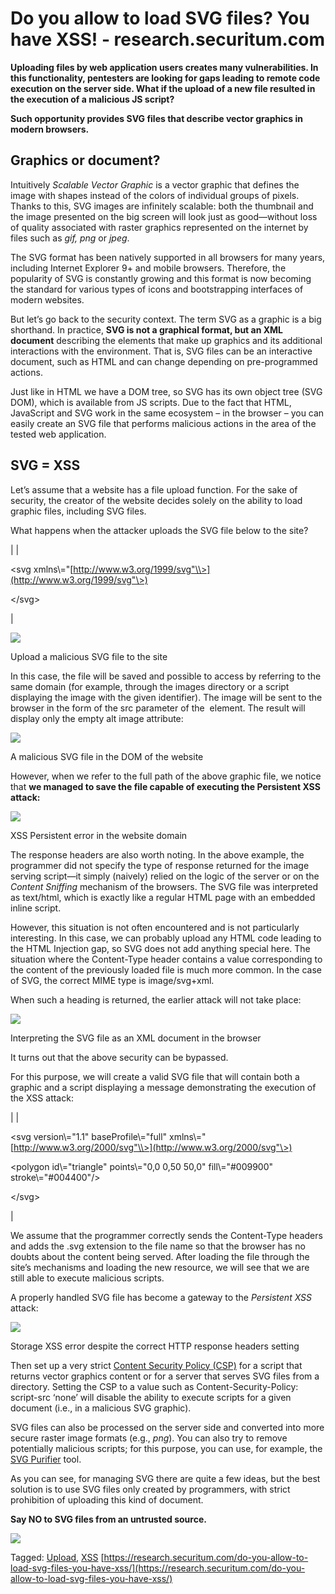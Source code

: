 # Do you allow to load SVG files? You have XSS! - research.securitum.com
**Uploading files by web application users creates many vulnerabilities. In this functionality, pentesters are looking for gaps leading to remote code execution on the server side. What if the upload of a new file resulted in the execution of a malicious JS script?**

**Such opportunity provides SVG files that describe vector graphics in modern browsers.**

## **Graphics or document?**

Intuitively _Scalable Vector Graphic_ is a vector graphic that defines the image with shapes instead of the colors of individual groups of pixels. Thanks to this, SVG images are infinitely scalable: both the thumbnail and the image presented on the big screen will look just as good—without loss of quality associated with raster graphics represented on the internet by files such as _gif, png_ or _jpeg_.

The SVG format has been natively supported in all browsers for many years, including Internet Explorer 9+ and mobile browsers. Therefore, the popularity of SVG is constantly growing and this format is now becoming the standard for various types of icons and bootstrapping interfaces of modern websites.

But let’s go back to the security context. The term SVG as a graphic is a big shorthand. In practice, **SVG is not a graphical format, but an XML document** describing the elements that make up graphics and its additional interactions with the environment. That is, SVG files can be an interactive document, such as HTML and can change depending on pre-programmed actions.

Just like in HTML we have a DOM tree, so SVG has its own object tree (SVG DOM), which is available from JS scripts. Due to the fact that HTML, JavaScript and SVG work in the same ecosystem – in the browser – you can easily create an SVG file that performs malicious actions in the area of the tested web application.

## **SVG = XSS**

Let’s assume that a website has a file upload function. For the sake of security, the creator of the website decides solely on the ability to load graphic files, including SVG files.

What happens when the attacker uploads the SVG file below to the site?

\|  \| 

&lt;svg xmlns\\="[http://www.w3.org/1999/svg"\\>](http://www.w3.org/1999/svg"\>)

<script>

alert(1)

</script>

&lt;/svg>

 \|

![](https://research.securitum.com/wp-content/uploads/sites/2/2019/03/Obrazek-1-6.png)

Upload a malicious SVG file to the site

In this case, the file will be saved and possible to access by referring to the same domain (for example, through the images directory or a script displaying the image with the given identifier). The image will be sent to the browser in the form of the src parameter of the <img> element. The result will display only the empty alt image attribute:

![](https://research.securitum.com/wp-content/uploads/sites/2/2019/03/Obrazek-2-6.png)

A malicious SVG file in the DOM of the website

However, when we refer to the full path of the above graphic file, we notice that **we managed to save the file capable of executing the Persistent XSS attack:**

![](https://research.securitum.com/wp-content/uploads/sites/2/2019/03/Obrazek-3-5.png)

XSS Persistent error in the website domain

The response headers are also worth noting. In the above example, the programmer did not specify the type of response returned for the image serving script—it simply (naively) relied on the logic of the server or on the _Content Sniffing_ mechanism of the browsers. The SVG file was interpreted as text/html, which is exactly like a regular HTML page with an embedded inline script.

However, this situation is not often encountered and is not particularly interesting. In this case, we can probably upload any HTML code leading to the HTML Injection gap, so SVG does not add anything special here. The situation where the Content-Type header contains a value corresponding to the content of the previously loaded file is much more common. In the case of SVG, the correct MIME type is image/svg+xml.

When such a heading is returned, the earlier attack will not take place:

![](https://research.securitum.com/wp-content/uploads/sites/2/2019/03/Obrazek-4-4.png)

Interpreting the SVG file as an XML document in the browser

It turns out that the above security can be bypassed.

For this purpose, we will create a valid SVG file that will contain both a graphic and a script displaying a message demonstrating the execution of the XSS attack:

\|  \| 

<?xml version\="1.0"  standalone\="no"?>

<!DOCTYPE svg PUBLIC  "-//W3C//DTD SVG 1.1//EN"  "http://www.w3.org/Graphics/SVG/1.1/DTD/svg11.dtd"\>

&lt;svg version\\="1.1"  baseProfile\\="full"  xmlns\\="[http://www.w3.org/2000/svg"\\>](http://www.w3.org/2000/svg"\>)

&lt;polygon id\\="triangle"  points\\="0,0 0,50 50,0"  fill\\="#009900"  stroke\\="#004400"/>

<script type\="text/javascript"\>

alert('This app is probably vulnerable to XSS attacks!');

</script>

&lt;/svg>

 \|

We assume that the programmer correctly sends the Content-Type headers and adds the .svg extension to the file name so that the browser has no doubts about the content being served. After loading the file through the site’s mechanisms and loading the new resource, we will see that we are still able to execute malicious scripts.

A properly handled SVG file has become a gateway to the _Persistent XSS_ attack:

![](https://research.securitum.com/wp-content/uploads/sites/2/2019/03/Obrazek-5-3.png)

Storage XSS error despite the correct HTTP response headers setting

Then set up a very strict [Content Security Policy (CSP)](http://sekurak.pl/czym-jest-content-security-policy/) for a script that returns vector graphics content or for a server that serves SVG files from a directory. Setting the CSP to a value such as Content-Security-Policy: script-src ‘none’ will disable the ability to execute scripts for a given document (i.e., in a malicious SVG graphic).

SVG files can also be processed on the server side and converted into more secure raster image formats (e.g., _png_). You can also try to remove potentially malicious scripts; for this purpose, you can use, for example, the [SVG Purifier](http://heideri.ch/svgpurifier/SVGPurifier/index.php) tool.

As you can see, for managing SVG there are quite a few ideas, but the best solution is to use SVG files only created by programmers, with strict prohibition of uploading this kind of document.

**Say NO to SVG files from an untrusted source.**

![](https://research.securitum.com/wp-content/uploads/sites/2/2019/03/Obrazek-6-3.png)

Tagged: [Upload](https://research.securitum.com/tag/upload/), [XSS](https://research.securitum.com/tag/xss/) 
 [https://research.securitum.com/do-you-allow-to-load-svg-files-you-have-xss/](https://research.securitum.com/do-you-allow-to-load-svg-files-you-have-xss/)
